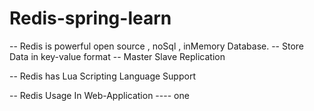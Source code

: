# Redis-spring-learn

-- Redis is powerful open source , noSql , inMemory Database.
-- Store Data in key-value format
-- Master Slave Replication

-- Redis has Lua Scripting Language Support

-- Redis Usage In Web-Application
---- one
